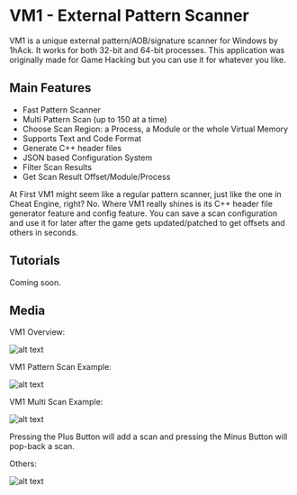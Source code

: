 # VM1 - External Pattern Scanner
VM1 is a unique external pattern/AOB/signature scanner for Windows by 1hAck. It works for both 32-bit and 64-bit processes. This application was originally made for Game Hacking but you can use it for whatever you like.

## Main Features
- Fast Pattern Scanner
- Multi Pattern Scan (up to 150 at a time)
- Choose Scan Region: a Process, a Module or the whole Virtual Memory
- Supports Text and Code Format
- Generate C++ header files
- JSON based Configuration System
- Filter Scan Results
- Get Scan Result Offset/Module/Process

At First VM1 might seem like a regular pattern scanner, just like the one in Cheat Engine, right? No. Where VM1 really shines is its C++ header file generator feature and config feature. You can save a scan configuration and use it for later after the game gets updated/patched to get offsets and others in seconds.

## Tutorials
Coming soon.

## Media
VM1 Overview:

![alt text](https://github.com/1hAck-0/VM1---Pattern-Scanner/blob/main/Media/VM1%20Overview.png?raw=true)

VM1 Pattern Scan Example:

![alt text](https://github.com/1hAck-0/VM1---Pattern-Scanner/blob/main/Media/VM1%20Pattern%20Scan%20Example.png?raw=true)

VM1 Multi Scan Example:

![alt text](https://github.com/1hAck-0/VM1---Pattern-Scanner/blob/main/Media/VM1%20Multi%20Scan%20Example.png?raw=true)

Pressing the Plus Button will add a scan and pressing the Minus Button will pop-back a scan.

Others:

![alt text](https://github.com/1hAck-0/VM1---Pattern-Scanner/blob/main/Media/VM1%20Edit.png?raw=true)
